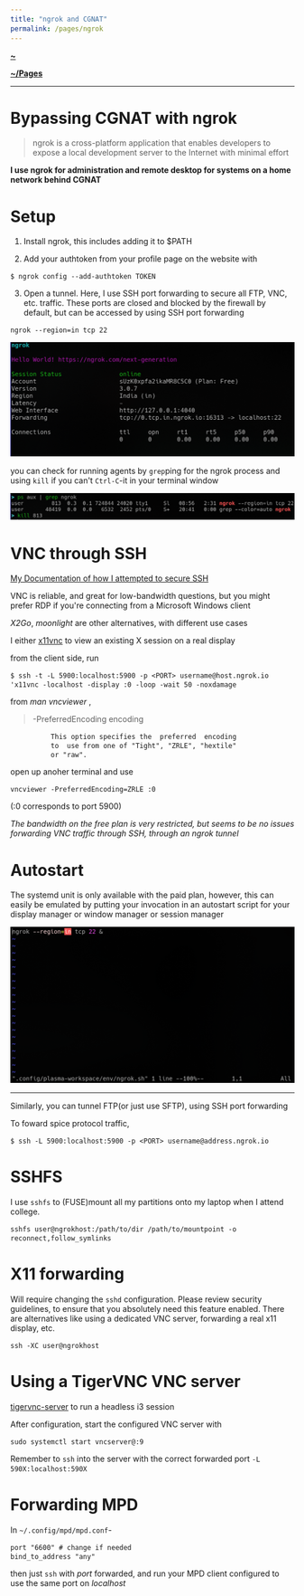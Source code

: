 ```yaml
---
title: "ngrok and CGNAT"
permalink: /pages/ngrok
---
```


**[~](../../README.md)**

**[~/Pages](../pages.md)**

---

# Bypassing CGNAT with ngrok

> ngrok is a cross-platform application that enables developers to expose a local development server to the Internet with minimal effort

**I use ngrok for administration and remote desktop for systems on a home network behind CGNAT**

# Setup

1. Install ngrok, this includes adding it to $PATH

2. Add your authtoken from your profile page on the website with

```
$ ngrok config --add-authtoken TOKEN
```

3. Open a tunnel. Here, I use SSH port forwarding to secure all FTP, VNC, etc. traffic. These ports are closed and blocked by the firewall by default, but can be accessed by using SSH port forwarding

```
ngrok --region=in tcp 22
```

![](img/ngrok_run.png)

you can check for running agents by `grep`ping for the ngrok process and using `kill` if you can't `Ctrl-C`-it in your terminal window

![](img/ngrok_check_agent_running.png)

# VNC through SSH

[My Documentation of how I attempted to secure SSH](../security/ssh.md)

VNC is reliable, and great for low-bandwidth questions, but you might prefer RDP if you're connecting from a Microsoft Windows client

_X2Go_, _moonlight_ are other alternatives, with different use cases

I either [x11vnc](https://github.com/LibVNC/x11vnc) to view an existing X session on a real display

from the client side, run

```
$ ssh -t -L 5900:localhost:5900 -p <PORT> username@host.ngrok.io 'x11vnc -localhost -display :0 -loop -wait 50 -noxdamage
```

from _man vncviewer_ ,

> -PreferredEncoding encoding

              This option specifies the  preferred  encoding
              to  use from one of "Tight", "ZRLE", "hextile"
              or "raw".

open up anoher terminal and use

```
vncviewer -PreferredEncoding=ZRLE :0
```

(:0 corresponds to port 5900)

_The bandwidth on the free plan is very restricted, but seems to be no issues forwarding VNC traffic through SSH, through an ngrok tunnel_

# Autostart

The systemd unit is only available with the paid plan, however, this can easily be emulated by putting your invocation in an autostart script for your display manager or window manager or session manager

![](img/ngrok_startup.png)

---

Similarly, you can tunnel FTP(or just use SFTP), using SSH port forwarding

To foward spice protocol traffic,

```
$ ssh -L 5900:localhost:5900 -p <PORT> username@address.ngrok.io
```

# SSHFS

I use `sshfs` to (FUSE)mount all my partitions onto my laptop when I attend college. 

```
sshfs user@ngrokhost:/path/to/dir /path/to/mountpoint -o reconnect,follow_symlinks
```

# X11 forwarding

Will require changing the `sshd` configuration. Please review security guidelines, to ensure that you absolutely need this feature enabled. There are alternatives like using a dedicated VNC server, forwarding a real x11 display, etc.


```
ssh -XC user@ngrokhost
```

# Using a TigerVNC VNC server

[tigervnc-server](https://wiki.archlinux.org/title/TigerVNC#Initial_setup) to run a headless i3 session

After configuration, start the configured VNC server with
```
sudo systemctl start vncserver@:9
```

Remember to `ssh` into the server with the correct forwarded port `-L 590X:localhost:590X`

# Forwarding MPD 

In `~/.config/mpd/mpd.conf`-

```
port "6600" # change if needed
bind_to_address "any"
```

then just `ssh` with *port* forwarded, and run your MPD client configured to use the same port on *localhost*
